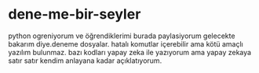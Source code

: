# dene-me-bir-seyler
python ogreniyorum ve öğrendiklerimi burada paylasiyorum gelecekte bakarım diye.deneme dosyalar. hatalı komutlar içerebilir ama kötü amaçlı yazılım bulunmaz.
bazı kodları yapay zeka ile yazıyorum ama yapay zekaya satır satır kendim anlayana kadar açıklatıyorum.
